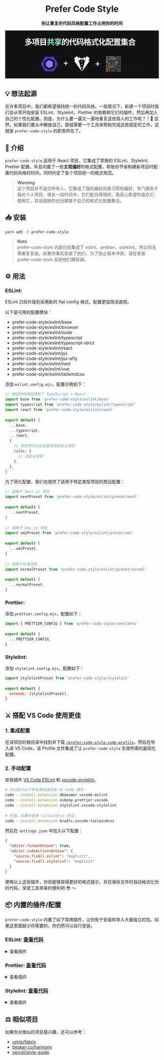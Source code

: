 <div align="center">

# Prefer Code Style

**别让重复的代码风格配置工作占用你的时间**

</div>

![看不到图片？你可能需要开 VPN 加速。](/social-preview.png)

## 💡 想法起源

在许多项目中，我们都希望保持统一的代码风格。一般情况下，新建一个项目时我们会从零开始安装 ESLint、Stylelint、Prettier 的依赖和它们的插件，然后再加入自己的个性化配置。但是，为什么要一遍又一遍地重复这些恼人的工作呢？！🤔 显然，如果我们要从中解放自己，那就需要一个工具来帮助完成这些固定的工作，这就是 `prefer-code-style` 的职责所在了。

## 📜 介绍

`prefer-code-style` 适用于 React 项目，它集成了常用的 ESLint、Stylelint、Prettier 配置，并且内置了一些**主观偏好**的格式配置，帮助你节省构建新项目时配置代码风格的时间，同时约定了各个项目统一的格式规范。

> **Warning**  
> 这个项目并不适合所有人，它集成了我的编码风格习惯和偏好，专门服务于我的个人项目，很长一段时间中，它们配合得很好。我真心希望你喜欢它、使用它，并且鼓励你也创建属于自己的格式化配置集合。

## 📥 安装

```bash
yarn add -D prefer-code-style
```

> **Note**  
> prefer-code-style 内部已经集成了 eslint、prettier、stylelint，所以你无需重复安装。如果你事先安装了他们，为了防止版本冲突，请在安装 prefer-code-style 前把他们移除掉。

## ⚙ 用法

### ESLint:

ESLint 已经升级到采用新的 flat config 格式，配置更加简洁直观。

以下是可用的配置模块：

- prefer-code-style/eslint/base
- prefer-code-style/eslint/browser
- prefer-code-style/eslint/node
- prefer-code-style/eslint/typescript
- prefer-code-style/eslint/typescript-strict
- prefer-code-style/eslint/react
- prefer-code-style/eslint/jsx
- prefer-code-style/eslint/jsx-a11y
- prefer-code-style/eslint/next
- prefer-code-style/eslint/vue
- prefer-code-style/eslint/tailwindcss

添加 `eslint.config.mjs`，配置示例如下：

```js
// 假设你的项目使用了 TypeScript + React：
import base from 'prefer-code-style/eslint/base'
import typescript from 'prefer-code-style/eslint/typescript'
import react from 'prefer-code-style/eslint/react'

export default [
  ...base,
  ...typescript,
  ...react,
  {
    // 你仍然可以在这里添加自定义规则
    rules: {
      // 自定义规则
    },
  },
]
```

为了简化配置，我们也提供了适用于特定类型项目的预设配置：

```js
// 适用于 Next.js 项目
import nextPreset from 'prefer-code-style/eslint/preset/next'

export default [
  ...nextPreset,
]

// 适用于 Umi.js 项目
import umiPreset from 'prefer-code-style/eslint/preset/umi'

export default [
  ...umiPreset,
]

// 适用于标准项目
import normalPreset from 'prefer-code-style/eslint/preset/normal'

export default [
  ...normalPreset,
]
```

### Prettier:

添加 `prettier.config.mjs`，配置如下：

```js
import { PRETTIER_CONFIG } from 'prefer-code-style/constants'

export default {
  ...PRETTIER_CONFIG,
}
```

### Stylelint:

添加 `stylelint.config.mjs`，配置如下：

```js
import stylelintPreset from 'prefer-code-style/stylelint'

export default {
  extends: [stylelintPreset],
}
```

## ⚔️ 搭配 VS Code 使用更佳

### 1. 集成配置

在该项目的根目录中找到并下载 [`/prefer-code-style.code-profile`](./prefer-code-style.code-profile)，然后在导入进 VS Code，该 Profile 文件集成了让 `prefer-code-style` 生效所需的最简化配置。

### 2. 手动配置

安装插件 [VS Code ESLint](https://marketplace.visualstudio.com/items?itemName=dbaeumer.vscode-eslint) 和 [vscode-stylelint](https://marketplace.visualstudio.com/items?itemName=stylelint.vscode-stylelint)。

```bash
# 可以执行以下命令来快速安装 VS Code 插件：
code --install-extension dbaeumer.vscode-eslint
code --install-extension esbenp.prettier-vscode
code --install-extension stylelint.vscode-stylelint

# 可选，如果你使用 tailwindcss 的话：
code --install-extension bradlc.vscode-tailwindcss
```

然后在 `settings.json` 中加入以下配置：

```json
{
  "editor.formatOnSave": true,
  "editor.codeActionsOnSave": {
    "source.fixAll.eslint": "explicit",
    "source.fixAll.stylelint": "explicit"
  }
}
```

使用以上这些插件，你将能够获得更好的格式提示，并在保存文件时自动格式化你的代码，享受工具带来的便利吧 😎 ～

## 📦 内置的插件/配置

`prefer-code-style` 内置了如下常用插件，让你免于安装和导入大量独立的包。如果这里面缺少你需要的，你仍然可以自行安装。

### ESLint: [查看代码](./src/eslint)

<details>
<summary>查看插件</summary>

- [eslint-config-prettier](https://github.com/prettier/eslint-config-prettier#readme)
- [eslint-plugin-prettier](https://github.com/prettier/eslint-plugin-prettier#readme)
- [eslint-plugin-import](https://github.com/import-js/eslint-plugin-import#readme)
- [eslint-plugin-react](https://github.com/jsx-eslint/eslint-plugin-react#readme)
- [eslint-plugin-react-hooks](https://www.npmjs.com/package/eslint-plugin-react-hooks)
- [eslint-plugin-tailwindcss](https://github.com/francoismassart/eslint-plugin-tailwindcss#readme)

</details>

### Prettier: [查看代码](./src/prettier.js)

<details>
<summary>查看插件</summary>

- [prettier-plugin-packagejson](https://github.com/matzkoh/prettier-plugin-packagejson#readme)

</details>

### Stylelint: [查看代码](./src/stylelint.js)

<details>
<summary>查看插件</summary>

- [stylelint-config-prettier](https://github.com/prettier/stylelint-config-prettier#readme)
- [stylelint-config-clean-order](https://github.com/kutsan/stylelint-config-clean-order#readme)
- [stylelint-config-standard](https://github.com/stylelint/stylelint-config-standard#readme)
- [stylelint-order](https://github.com/hudochenkov/stylelint-order#readme)
- [stylelint-prettier](https://github.com/prettier/stylelint-prettier#readme)
- [stylelint-scss](https://github.com/stylelint-scss/stylelint-scss#readme)

</details>

## ⚖ 相似项目

如果你对类似的项目感兴趣，还可以参考：

- [umijs/fabric](https://github.com/umijs/fabric)
- [beskar-co/harmony](https://github.com/beskar-co/harmony)
- [vercel/style-guide](https://github.com/vercel/style-guide)

